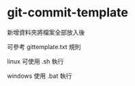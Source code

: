 # git-commit-template

新增資料夾將檔案全部放入後

可參考 gittemplate.txt 規則

linux 可使用 .sh 執行

windows 使用 .bat 執行


